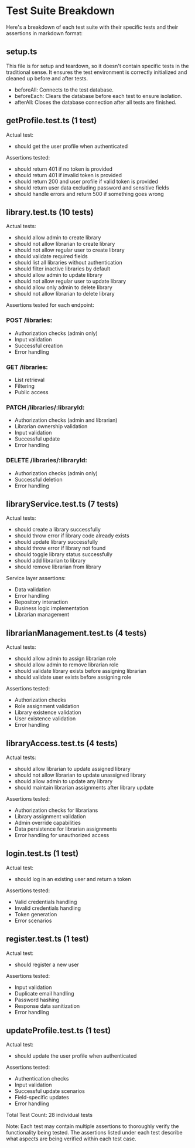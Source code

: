 # Test Suite Breakdown

Here's a breakdown of each test suite with their specific tests and their assertions in markdown format:

## setup.ts

This file is for setup and teardown, so it doesn't contain specific tests in the traditional sense. It ensures the test environment is correctly initialized and cleaned up before and after tests.

- beforeAll: Connects to the test database.
- beforeEach: Clears the database before each test to ensure isolation.
- afterAll: Closes the database connection after all tests are finished.

## getProfile.test.ts (1 test)
Actual test:
- should get the user profile when authenticated

Assertions tested:
- should return 401 if no token is provided
- should return 401 if invalid token is provided
- should return 200 and user profile if valid token is provided
- should return user data excluding password and sensitive fields
- should handle errors and return 500 if something goes wrong

## library.test.ts (10 tests)
Actual tests:
- should allow admin to create library
- should not allow librarian to create library
- should not allow regular user to create library
- should validate required fields
- should list all libraries without authentication
- should filter inactive libraries by default
- should allow admin to update library
- should not allow regular user to update library
- should allow only admin to delete library
- should not allow librarian to delete library

Assertions tested for each endpoint:
### POST /libraries:
- Authorization checks (admin only)
- Input validation
- Successful creation
- Error handling

### GET /libraries:
- List retrieval
- Filtering
- Public access

### PATCH /libraries/:libraryId:
- Authorization checks (admin and librarian)
- Librarian ownership validation
- Input validation
- Successful update
- Error handling

### DELETE /libraries/:libraryId:
- Authorization checks (admin only)
- Successful deletion
- Error handling

## libraryService.test.ts (7 tests)
Actual tests:
- should create a library successfully
- should throw error if library code already exists
- should update library successfully
- should throw error if library not found
- should toggle library status successfully
- should add librarian to library
- should remove librarian from library

Service layer assertions:
- Data validation
- Error handling
- Repository interaction
- Business logic implementation
- Librarian management

## librarianManagement.test.ts (4 tests)
Actual tests:
- should allow admin to assign librarian role
- should allow admin to remove librarian role
- should validate library exists before assigning librarian
- should validate user exists before assigning role

Assertions tested:
- Authorization checks
- Role assignment validation
- Library existence validation
- User existence validation
- Error handling

## libraryAccess.test.ts (4 tests)
Actual tests:
- should allow librarian to update assigned library
- should not allow librarian to update unassigned library
- should allow admin to update any library
- should maintain librarian assignments after library update

Assertions tested:
- Authorization checks for librarians
- Library assignment validation
- Admin override capabilities
- Data persistence for librarian assignments
- Error handling for unauthorized access

## login.test.ts (1 test)
Actual test:
- should log in an existing user and return a token

Assertions tested:
- Valid credentials handling
- Invalid credentials handling
- Token generation
- Error scenarios

## register.test.ts (1 test)
Actual test:
- should register a new user

Assertions tested:
- Input validation
- Duplicate email handling
- Password hashing
- Response data sanitization
- Error handling

## updateProfile.test.ts (1 test)
Actual test:
- should update the user profile when authenticated

Assertions tested:
- Authentication checks
- Input validation
- Successful update scenarios
- Field-specific updates
- Error handling

Total Test Count: 28 individual tests

Note: Each test may contain multiple assertions to thoroughly verify the functionality being tested. The assertions listed under each test describe what aspects are being verified within each test case.